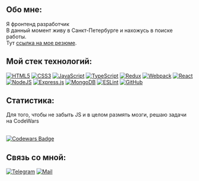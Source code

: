 ## Обо мне:

Я фронтенд разработчик<br>
В данный момент живу в Санкт-Петербурге и нахожусь в поиске работы.<br>
Тут <a href="https://spb.hh.ru/resume/475f0a35ff0b4c07120039ed1f6b596162587a" target="_blank">ссылка на мое резюме</a>.


## Мой стек технологий:
[![HTML5](https://img.shields.io/badge/html5-%23E34F26.svg?style=for-the-badge&logo=html5&logoColor=white)](https://html.spec.whatwg.org/multipage/)
[![CSS3](https://img.shields.io/badge/css3-%231572B6.svg?style=for-the-badge&logo=css3&logoColor=white)](https://www.w3.org/Style/CSS/)
[![JavaScript](https://img.shields.io/badge/javascript-%23323330.svg?style=for-the-badge&logo=javascript&logoColor=%23F7DF1E)](https://developer.mozilla.org/en-US/docs/Web/JavaScript)
[![TypeScript](https://img.shields.io/badge/TypeScript-007ACC?style=for-the-badge&logo=typescript&logoColor=white)](https://www.typescriptlang.org/)
[![Redux](https://img.shields.io/badge/Redux-593D88?style=for-the-badge&logo=redux&logoColor=white)](https://redux-toolkit.js.org/)
[![Webpack](https://img.shields.io/badge/webpack-%238DD6F9.svg?style=for-the-badge&logo=webpack&logoColor=black)](https://webpack.js.org/)
[![React](https://img.shields.io/badge/react-%2320232a.svg?style=for-the-badge&logo=react&logoColor=%2361DAFB)](https://reactjs.org/)
[![NodeJS](https://img.shields.io/badge/node.js-6DA55F?style=for-the-badge&logo=node.js&logoColor=white)](https://nodejs.org/en/)
[![Express.js](https://img.shields.io/badge/express.js-%23404d59.svg?style=for-the-badge&logo=express&logoColor=%2361DAFB)](https://expressjs.com/)
[![MongoDB](https://img.shields.io/badge/MongoDB-%234ea94b.svg?style=for-the-badge&logo=mongodb&logoColor=white)](https://www.mongodb.com/)
[![ESLint](https://img.shields.io/badge/ESLint-4B3263?style=for-the-badge&logo=eslint&logoColor=white)](https://eslint.org/)
[![GitHub](https://img.shields.io/badge/github-%23121011.svg?style=for-the-badge&logo=github&logoColor=white)](https://docs.github.com)

## Статистика:
Для того, чтобы не забыть JS и в целом размять мозги, решаю задачи на CodeWars

<br>[![Codewars Badge](https://www.codewars.com/users/Artem-Mit/badges/small)](https://www.codewars.com/users/Artem-Mit)

## Связь со мной:

[![Telegram](https://img.shields.io/badge/Telegram-2CA5E0?style=for-the-badge&logo=telegram&logoColor=white)](https://t.me/mitin_art)
[![Mail](https://img.shields.io/badge/Gmail-D14836?style=for-the-badge&logo=gmail&logoColor=white)](mailto:artem.v.mitin@yandex.ru)
